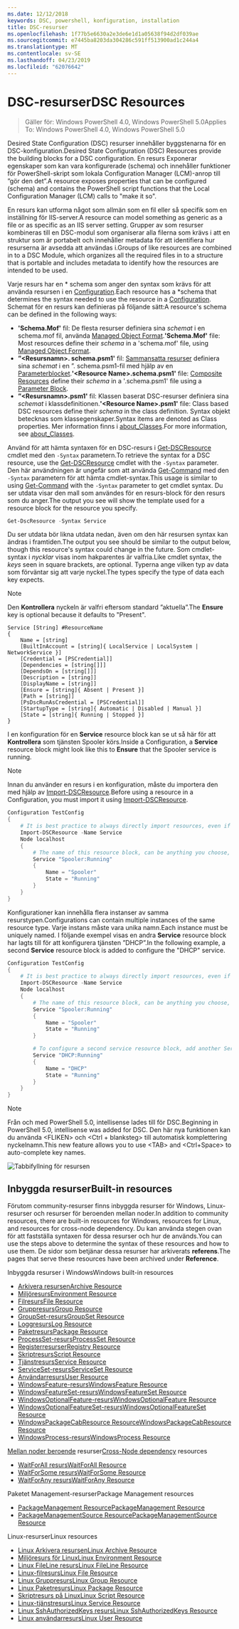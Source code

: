 ```yaml
---
ms.date: 12/12/2018
keywords: DSC, powershell, konfiguration, installation
title: DSC-resurser
ms.openlocfilehash: 1f77b5e6630a2e3de6e1d1a05638f94d2df039ae
ms.sourcegitcommit: e7445ba8203da304286c591ff513900ad1c244a4
ms.translationtype: MT
ms.contentlocale: sv-SE
ms.lasthandoff: 04/23/2019
ms.locfileid: "62076642"
---
```

# <a name="dsc-resources"></a><span data-ttu-id="24ce7-103">DSC-resurser</span><span class="sxs-lookup"><span data-stu-id="24ce7-103">DSC Resources</span></span>

><span data-ttu-id="24ce7-104">Gäller för: Windows PowerShell 4.0, Windows PowerShell 5.0</span><span class="sxs-lookup"><span data-stu-id="24ce7-104">Applies To: Windows PowerShell 4.0, Windows PowerShell 5.0</span></span>

<span data-ttu-id="24ce7-105">Desired State Configuration (DSC) resurser innehåller byggstenarna för en DSC-konfiguration.</span><span class="sxs-lookup"><span data-stu-id="24ce7-105">Desired State Configuration (DSC) Resources provide the building blocks for a DSC configuration.</span></span> <span data-ttu-id="24ce7-106">En resurs Exponerar egenskaper som kan vara konfigurerade (schema) och innehåller funktioner för PowerShell-skript som lokala Configuration Manager (LCM)-anrop till ”gör den det”.</span><span class="sxs-lookup"><span data-stu-id="24ce7-106">A resource exposes properties that can be configured (schema) and contains the PowerShell script functions that the Local Configuration Manager (LCM) calls to "make it so".</span></span>

<span data-ttu-id="24ce7-107">En resurs kan utforma något som allmän som en fil eller så specifik som en inställning för IIS-server.</span><span class="sxs-lookup"><span data-stu-id="24ce7-107">A resource can model something as generic as a file or as specific as an IIS server setting.</span></span>  <span data-ttu-id="24ce7-108">Grupper av som resurser kombineras till en DSC-modul som organiserar alla filerna som krävs i att en struktur som är portabelt och innehåller metadata för att identifiera hur resurserna är avsedda att användas i.</span><span class="sxs-lookup"><span data-stu-id="24ce7-108">Groups of like resources are combined in to a DSC Module, which organizes all the required files in to a structure that is portable and includes metadata to identify how the resources are intended to be used.</span></span>

<span data-ttu-id="24ce7-109">Varje resurs har en \* schema som anger den syntax som krävs för att använda resursen i en [Configuration](../configurations/configurations.md).</span><span class="sxs-lookup"><span data-stu-id="24ce7-109">Each resource has a \*schema that determines the syntax needed to use the resource in a [Configuration](../configurations/configurations.md).</span></span> <span data-ttu-id="24ce7-110">Schemat för en resurs kan definieras på följande sätt:</span><span class="sxs-lookup"><span data-stu-id="24ce7-110">A resource's schema can be defined in the following ways:</span></span>

- <span data-ttu-id="24ce7-111">**'Schema.Mof'** fil: De flesta resurser definiera sina *schemat* i en schema.mof fil, använda [Managed Object Format](/windows/desktop/wmisdk/managed-object-format--mof-).</span><span class="sxs-lookup"><span data-stu-id="24ce7-111">**'Schema.Mof'** file: Most resources define their *schema* in a 'schema.mof' file, using [Managed Object Format](/windows/desktop/wmisdk/managed-object-format--mof-).</span></span>
- <span data-ttu-id="24ce7-112">**”\<Resursnamn\>. schema.psm1'** fil: [Sammansatta resurser](../configurations/compositeConfigs.md) definiera sina *schemat* i en ”<ResourceName>. schema.psm1-fil med hjälp av en [Parameterblocket](/powershell/module/microsoft.powershell.core/about/about_functions?view=powershell-6#functions-with-parameters).</span><span class="sxs-lookup"><span data-stu-id="24ce7-112">**'\<Resource Name\>.schema.psm1'** file: [Composite Resources](../configurations/compositeConfigs.md) define their *schema* in a '<ResourceName>.schema.psm1' file using a [Parameter Block](/powershell/module/microsoft.powershell.core/about/about_functions?view=powershell-6#functions-with-parameters).</span></span>
- <span data-ttu-id="24ce7-113">**”\<Resursnamn\>.psm1'** fil: Klassen baserat DSC-resurser definiera sina *schemat* i klassdefinitionen.</span><span class="sxs-lookup"><span data-stu-id="24ce7-113">**'\<Resource Name\>.psm1'** file: Class based DSC resources define their *schema* in the class definition.</span></span> <span data-ttu-id="24ce7-114">Syntax objekt betecknas som klassegenskaper.</span><span class="sxs-lookup"><span data-stu-id="24ce7-114">Syntax items are denoted as Class properties.</span></span> <span data-ttu-id="24ce7-115">Mer information finns i [about_Classes](/powershell/module/psdesiredstateconfiguration/about/about_classes_and_dsc).</span><span class="sxs-lookup"><span data-stu-id="24ce7-115">For more information, see [about_Classes](/powershell/module/psdesiredstateconfiguration/about/about_classes_and_dsc).</span></span>

<span data-ttu-id="24ce7-116">Använd för att hämta syntaxen för en DSC-resurs i [Get-DSCResource](/powershell/module/PSDesiredStateConfiguration/Get-DscResource) cmdlet med den `-Syntax` parametern.</span><span class="sxs-lookup"><span data-stu-id="24ce7-116">To retrieve the syntax for a DSC resource, use the [Get-DSCResource](/powershell/module/PSDesiredStateConfiguration/Get-DscResource) cmdlet with the `-Syntax` parameter.</span></span> <span data-ttu-id="24ce7-117">Den här användningen är ungefär som att använda [Get-Command](/powershell/module/microsoft.powershell.core/get-command) med den `-Syntax` parametern för att hämta cmdlet-syntax.</span><span class="sxs-lookup"><span data-stu-id="24ce7-117">This usage is similar to using [Get-Command](/powershell/module/microsoft.powershell.core/get-command) with the `-Syntax` parameter to get cmdlet syntax.</span></span> <span data-ttu-id="24ce7-118">Du ser utdata visar den mall som användes för en resurs-block för den resurs som du anger.</span><span class="sxs-lookup"><span data-stu-id="24ce7-118">The output you see will show the template used for a resource block for the resource you specify.</span></span>

```powershell
Get-DscResource -Syntax Service
```

<span data-ttu-id="24ce7-119">Du ser utdata bör likna utdata nedan, även om den här resursen syntax kan ändras i framtiden.</span><span class="sxs-lookup"><span data-stu-id="24ce7-119">The output you see should be similar to the output below, though this resource's syntax could change in the future.</span></span> <span data-ttu-id="24ce7-120">Som cmdlet-syntax i *nycklar* visas inom hakparentes är valfria.</span><span class="sxs-lookup"><span data-stu-id="24ce7-120">Like cmdlet syntax, the *keys* seen in square brackets, are optional.</span></span> <span data-ttu-id="24ce7-121">Typerna ange vilken typ av data som förväntar sig att varje nyckel.</span><span class="sxs-lookup"><span data-stu-id="24ce7-121">The types specify the type of data each key expects.</span></span>

> [!NOTE]
> <span data-ttu-id="24ce7-122">Den **Kontrollera** nyckeln är valfri eftersom standard ”aktuella”.</span><span class="sxs-lookup"><span data-stu-id="24ce7-122">The **Ensure** key is optional because it defaults to "Present".</span></span>

```output
Service [String] #ResourceName
{
    Name = [string]
    [BuiltInAccount = [string]{ LocalService | LocalSystem | NetworkService }]
    [Credential = [PSCredential]]
    [Dependencies = [string[]]]
    [DependsOn = [string[]]]
    [Description = [string]]
    [DisplayName = [string]]
    [Ensure = [string]{ Absent | Present }]
    [Path = [string]]
    [PsDscRunAsCredential = [PSCredential]]
    [StartupType = [string]{ Automatic | Disabled | Manual }]
    [State = [string]{ Running | Stopped }]
}
```

<span data-ttu-id="24ce7-123">I en konfiguration för en **Service** resource block kan se ut så här för att **Kontrollera** som tjänsten Spooler körs.</span><span class="sxs-lookup"><span data-stu-id="24ce7-123">Inside a Configuration, a **Service** resource block might look like this to **Ensure** that the Spooler service is running.</span></span>

> [!NOTE]
> <span data-ttu-id="24ce7-124">Innan du använder en resurs i en konfiguration, måste du importera den med hjälp av [Import-DSCResource](../configurations/import-dscresource.md).</span><span class="sxs-lookup"><span data-stu-id="24ce7-124">Before using a resource in a Configuration, you must import it using [Import-DSCResource](../configurations/import-dscresource.md).</span></span>

```powershell
Configuration TestConfig
{
    # It is best practice to always directly import resources, even if the resource is a built-in resource.
    Import-DSCResource -Name Service
    Node localhost
    {
        # The name of this resource block, can be anything you choose, as long as it is of type [String] as indicated by the schema.
        Service "Spooler:Running"
        {
            Name = "Spooler"
            State = "Running"
        }
    }
}
```

<span data-ttu-id="24ce7-125">Konfigurationer kan innehålla flera instanser av samma resurstypen.</span><span class="sxs-lookup"><span data-stu-id="24ce7-125">Configurations can contain multiple instances of the same resource type.</span></span> <span data-ttu-id="24ce7-126">Varje instans måste vara unika namn.</span><span class="sxs-lookup"><span data-stu-id="24ce7-126">Each instance must be uniquely named.</span></span> <span data-ttu-id="24ce7-127">I följande exempel visas en andra **Service** resource block har lagts till för att konfigurera tjänsten ”DHCP”.</span><span class="sxs-lookup"><span data-stu-id="24ce7-127">In the following example, a second **Service** resource block is added to configure the "DHCP" service.</span></span>

```powershell
Configuration TestConfig
{
    # It is best practice to always directly import resources, even if the resource is a built-in resource.
    Import-DSCResource -Name Service
    Node localhost
    {
        # The name of this resource block, can be anything you choose, as long as it is of type [String] as indicated by the schema.
        Service "Spooler:Running"
        {
            Name = "Spooler"
            State = "Running"
        }

        # To configure a second service resource block, add another Service resource block and use a unique name.
        Service "DHCP:Running"
        {
            Name = "DHCP"
            State = "Running"
        }
    }
}
```

> [!NOTE]
> <span data-ttu-id="24ce7-128">Från och med PowerShell 5.0, intellisense lades till för DSC.</span><span class="sxs-lookup"><span data-stu-id="24ce7-128">Beginning in PowerShell 5.0, intellisense was added for DSC.</span></span> <span data-ttu-id="24ce7-129">Den här nya funktionen kan du använda \<FLIKEN\> och \<Ctrl + blanksteg\> till automatisk komplettering nyckelnamn.</span><span class="sxs-lookup"><span data-stu-id="24ce7-129">This new feature allows you to use \<TAB\> and \<Ctrl+Space\> to auto-complete key names.</span></span>

![Tabbifyllning för resursen](../media/resource-tabcompletion.png)

## <a name="built-in-resources"></a><span data-ttu-id="24ce7-131">Inbyggda resurser</span><span class="sxs-lookup"><span data-stu-id="24ce7-131">Built-in resources</span></span>

<span data-ttu-id="24ce7-132">Förutom community-resurser finns inbyggda resurser för Windows, Linux-resurser och resurser för beroenden mellan noder.</span><span class="sxs-lookup"><span data-stu-id="24ce7-132">In addition to community resources, there are built-in resources for Windows, resources for Linux, and resources for cross-node dependency.</span></span> <span data-ttu-id="24ce7-133">Du kan använda stegen ovan för att fastställa syntaxen för dessa resurser och hur de används.</span><span class="sxs-lookup"><span data-stu-id="24ce7-133">You can use the steps above to determine the syntax of these resources and how to use them.</span></span> <span data-ttu-id="24ce7-134">De sidor som betjänar dessa resurser har arkiverats **referens**.</span><span class="sxs-lookup"><span data-stu-id="24ce7-134">The pages that serve these resources have been archived under **Reference**.</span></span>

<span data-ttu-id="24ce7-135">Inbyggda resurser i Windows</span><span class="sxs-lookup"><span data-stu-id="24ce7-135">Windows built-in resources</span></span>

* [<span data-ttu-id="24ce7-136">Arkivera resursen</span><span class="sxs-lookup"><span data-stu-id="24ce7-136">Archive Resource</span></span>](../reference/resources/windows/archiveResource.md)
* [<span data-ttu-id="24ce7-137">Miljöresurs</span><span class="sxs-lookup"><span data-stu-id="24ce7-137">Environment Resource</span></span>](../reference/resources/windows/environmentResource.md)
* [<span data-ttu-id="24ce7-138">Filresurs</span><span class="sxs-lookup"><span data-stu-id="24ce7-138">File Resource</span></span>](../reference/resources/windows/fileResource.md)
* [<span data-ttu-id="24ce7-139">Gruppresurs</span><span class="sxs-lookup"><span data-stu-id="24ce7-139">Group Resource</span></span>](../reference/resources/windows/groupResource.md)
* [<span data-ttu-id="24ce7-140">GroupSet-resurs</span><span class="sxs-lookup"><span data-stu-id="24ce7-140">GroupSet Resource</span></span>](../reference/resources/windows/groupSetResource.md)
* [<span data-ttu-id="24ce7-141">Loggresurs</span><span class="sxs-lookup"><span data-stu-id="24ce7-141">Log Resource</span></span>](../reference/resources/windows/logResource.md)
* [<span data-ttu-id="24ce7-142">Paketresurs</span><span class="sxs-lookup"><span data-stu-id="24ce7-142">Package Resource</span></span>](../reference/resources/windows/packageResource.md)
* [<span data-ttu-id="24ce7-143">ProcessSet-resurs</span><span class="sxs-lookup"><span data-stu-id="24ce7-143">ProcessSet Resource</span></span>](../reference/resources/windows/ProcessSetResource.md)
* [<span data-ttu-id="24ce7-144">Registerresurser</span><span class="sxs-lookup"><span data-stu-id="24ce7-144">Registry Resource</span></span>](../reference/resources/windows/registryResource.md)
* [<span data-ttu-id="24ce7-145">Skriptresurs</span><span class="sxs-lookup"><span data-stu-id="24ce7-145">Script Resource</span></span>](../reference/resources/windows/scriptResource.md)
* [<span data-ttu-id="24ce7-146">Tjänstresurs</span><span class="sxs-lookup"><span data-stu-id="24ce7-146">Service Resource</span></span>](../reference/resources/windows/serviceResource.md)
* [<span data-ttu-id="24ce7-147">ServiceSet-resurs</span><span class="sxs-lookup"><span data-stu-id="24ce7-147">ServiceSet Resource</span></span>](../reference/resources/windows/serviceSetResource.md)
* [<span data-ttu-id="24ce7-148">Användarresurs</span><span class="sxs-lookup"><span data-stu-id="24ce7-148">User Resource</span></span>](../reference/resources/windows/userResource.md)
* [<span data-ttu-id="24ce7-149">WindowsFeature-resurs</span><span class="sxs-lookup"><span data-stu-id="24ce7-149">WindowsFeature Resource</span></span>](../reference/resources/windows/windowsFeatureResource.md)
* [<span data-ttu-id="24ce7-150">WindowsFeatureSet-resurs</span><span class="sxs-lookup"><span data-stu-id="24ce7-150">WindowsFeatureSet Resource</span></span>](../reference/resources/windows/windowsFeatureSetResource.md)
* [<span data-ttu-id="24ce7-151">WindowsOptionalFeature-resurs</span><span class="sxs-lookup"><span data-stu-id="24ce7-151">WindowsOptionalFeature Resource</span></span>](../reference/resources/windows/windowsOptionalFeatureResource.md)
* [<span data-ttu-id="24ce7-152">WindowsOptionalFeatureSet-resurs</span><span class="sxs-lookup"><span data-stu-id="24ce7-152">WindowsOptionalFeatureSet Resource</span></span>](../reference/resources/windows/windowsOptionalFeatureSetResource.md)
* [<span data-ttu-id="24ce7-153">WindowsPackageCabResource Resource</span><span class="sxs-lookup"><span data-stu-id="24ce7-153">WindowsPackageCabResource Resource</span></span>](../reference/resources/windows/windowsPackageCabResource.md)
* [<span data-ttu-id="24ce7-154">WindowsProcess-resurs</span><span class="sxs-lookup"><span data-stu-id="24ce7-154">WindowsProcess Resource</span></span>](../reference/resources/windows/windowsProcessResource.md)

<span data-ttu-id="24ce7-155">[Mellan noder beroende](../configurations/crossNodeDependencies.md) resurser</span><span class="sxs-lookup"><span data-stu-id="24ce7-155">[Cross-Node dependency](../configurations/crossNodeDependencies.md) resources</span></span>

* [<span data-ttu-id="24ce7-156">WaitForAll resurs</span><span class="sxs-lookup"><span data-stu-id="24ce7-156">WaitForAll Resource</span></span>](../reference/resources/windows/waitForAllResource.md)
* [<span data-ttu-id="24ce7-157">WaitForSome resurs</span><span class="sxs-lookup"><span data-stu-id="24ce7-157">WaitForSome Resource</span></span>](../reference/resources/windows/waitForSomeResource.md)
* [<span data-ttu-id="24ce7-158">WaitForAny resurs</span><span class="sxs-lookup"><span data-stu-id="24ce7-158">WaitForAny Resource</span></span>](../reference/resources/windows/waitForAnyResource.md)

<span data-ttu-id="24ce7-159">Paketet Management-resurser</span><span class="sxs-lookup"><span data-stu-id="24ce7-159">Package Management resources</span></span>

* [<span data-ttu-id="24ce7-160">PackageManagement Resource</span><span class="sxs-lookup"><span data-stu-id="24ce7-160">PackageManagement Resource</span></span>](../reference/resources/packagemanagement/PackageManagementDscResource.md)
* [<span data-ttu-id="24ce7-161">PackageManagementSource Resource</span><span class="sxs-lookup"><span data-stu-id="24ce7-161">PackageManagementSource Resource</span></span>](../reference/resources/packagemanagement/PackageManagementSourceDscResource.md)

<span data-ttu-id="24ce7-162">Linux-resurser</span><span class="sxs-lookup"><span data-stu-id="24ce7-162">Linux resources</span></span>

* [<span data-ttu-id="24ce7-163">Linux Arkivera resursen</span><span class="sxs-lookup"><span data-stu-id="24ce7-163">Linux Archive Resource</span></span>](../reference/resources/linux/lnxArchiveResource.md)
* [<span data-ttu-id="24ce7-164">Miljöresurs för Linux</span><span class="sxs-lookup"><span data-stu-id="24ce7-164">Linux Environment Resource</span></span>](../reference/resources/linux/lnxEnvironmentResource.md)
* [<span data-ttu-id="24ce7-165">Linux FileLine resurs</span><span class="sxs-lookup"><span data-stu-id="24ce7-165">Linux FileLine Resource</span></span>](../reference/resources/linux/lnxFileLineResource.md)
* [<span data-ttu-id="24ce7-166">Linux-filresurs</span><span class="sxs-lookup"><span data-stu-id="24ce7-166">Linux File Resource</span></span>](../reference/resources/linux/lnxFileResource.md)
* [<span data-ttu-id="24ce7-167">Linux Gruppresurs</span><span class="sxs-lookup"><span data-stu-id="24ce7-167">Linux Group Resource</span></span>](../reference/resources/linux/lnxGroupResource.md)
* [<span data-ttu-id="24ce7-168">Linux Paketresurs</span><span class="sxs-lookup"><span data-stu-id="24ce7-168">Linux Package Resource</span></span>](../reference/resources/linux/lnxPackageResource.md)
* [<span data-ttu-id="24ce7-169">Skriptresurs på Linux</span><span class="sxs-lookup"><span data-stu-id="24ce7-169">Linux Script Resource</span></span>](../reference/resources/linux/lnxScriptResource.md)
* [<span data-ttu-id="24ce7-170">Linux-tjänstresurs</span><span class="sxs-lookup"><span data-stu-id="24ce7-170">Linux Service Resource</span></span>](../reference/resources/linux/lnxServiceResource.md)
* [<span data-ttu-id="24ce7-171">Linux SshAuthorizedKeys resurs</span><span class="sxs-lookup"><span data-stu-id="24ce7-171">Linux SshAuthorizedKeys Resource</span></span>](../reference/resources/linux/lnxSshAuthorizedKeysResource.md)
* [<span data-ttu-id="24ce7-172">Linux användarresurs</span><span class="sxs-lookup"><span data-stu-id="24ce7-172">Linux User Resource</span></span>](../reference/resources/linux/lnxUserResource.md)
